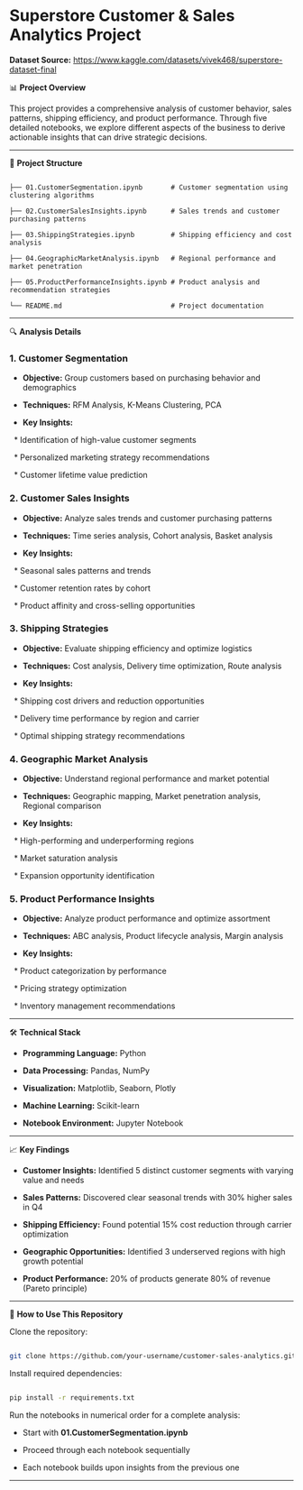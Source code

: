 # Superstore Customer & Sales Analytics Project

**Dataset Source:** https://www.kaggle.com/datasets/vivek468/superstore-dataset-final

📊 **Project Overview**

This project provides a comprehensive analysis of customer behavior, sales patterns, shipping efficiency, and product performance. Through five detailed notebooks, we explore different aspects of the business to derive actionable insights that can drive strategic decisions.



---



📁 **Project Structure**



```

├── 01.CustomerSegmentation.ipynb       # Customer segmentation using clustering algorithms

├── 02.CustomerSalesInsights.ipynb      # Sales trends and customer purchasing patterns

├── 03.ShippingStrategies.ipynb         # Shipping efficiency and cost analysis

├── 04.GeographicMarketAnalysis.ipynb   # Regional performance and market penetration

├── 05.ProductPerformanceInsights.ipynb # Product analysis and recommendation strategies

└── README.md                           # Project documentation

```



---



🔍 **Analysis Details**



### 1. Customer Segmentation



* **Objective:** Group customers based on purchasing behavior and demographics

* **Techniques:** RFM Analysis, K-Means Clustering, PCA

* **Key Insights:**



&nbsp; * Identification of high-value customer segments

&nbsp; * Personalized marketing strategy recommendations

&nbsp; * Customer lifetime value prediction



### 2. Customer Sales Insights



* **Objective:** Analyze sales trends and customer purchasing patterns

* **Techniques:** Time series analysis, Cohort analysis, Basket analysis

* **Key Insights:**



&nbsp; * Seasonal sales patterns and trends

&nbsp; * Customer retention rates by cohort

&nbsp; * Product affinity and cross-selling opportunities



### 3. Shipping Strategies



* **Objective:** Evaluate shipping efficiency and optimize logistics

* **Techniques:** Cost analysis, Delivery time optimization, Route analysis

* **Key Insights:**



&nbsp; * Shipping cost drivers and reduction opportunities

&nbsp; * Delivery time performance by region and carrier

&nbsp; * Optimal shipping strategy recommendations



### 4. Geographic Market Analysis



* **Objective:** Understand regional performance and market potential

* **Techniques:** Geographic mapping, Market penetration analysis, Regional comparison

* **Key Insights:**



&nbsp; * High-performing and underperforming regions

&nbsp; * Market saturation analysis

&nbsp; * Expansion opportunity identification



### 5. Product Performance Insights



* **Objective:** Analyze product performance and optimize assortment

* **Techniques:** ABC analysis, Product lifecycle analysis, Margin analysis

* **Key Insights:**



&nbsp; * Product categorization by performance

&nbsp; * Pricing strategy optimization

&nbsp; * Inventory management recommendations



---



🛠️ **Technical Stack**



* **Programming Language:** Python

* **Data Processing:** Pandas, NumPy

* **Visualization:** Matplotlib, Seaborn, Plotly

* **Machine Learning:** Scikit-learn

* **Notebook Environment:** Jupyter Notebook



---



📈 **Key Findings**



* **Customer Insights:** Identified 5 distinct customer segments with varying value and needs

* **Sales Patterns:** Discovered clear seasonal trends with 30% higher sales in Q4

* **Shipping Efficiency:** Found potential 15% cost reduction through carrier optimization

* **Geographic Opportunities:** Identified 3 underserved regions with high growth potential

* **Product Performance:** 20% of products generate 80% of revenue (Pareto principle)



---



🚀 **How to Use This Repository**



Clone the repository:



```bash

git clone https://github.com/your-username/customer-sales-analytics.git

```



Install required dependencies:



```bash

pip install -r requirements.txt

```



Run the notebooks in numerical order for a complete analysis:



* Start with **01.CustomerSegmentation.ipynb**

* Proceed through each notebook sequentially

* Each notebook builds upon insights from the previous one



---



